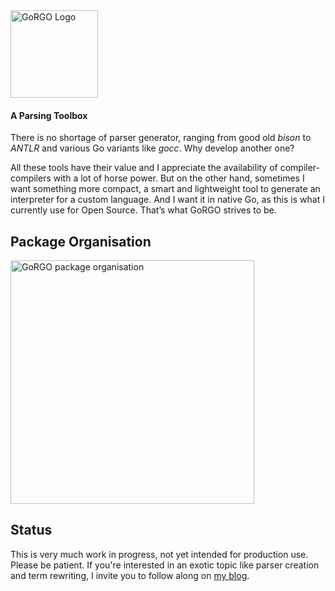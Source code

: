 <img alt="GoRGO Logo" src="http://npillmayer.github.io/img/GoRGO-Logo-Text.svg" width="140" style="max-width:140">

#### A Parsing Toolbox

There is no shortage of parser generator, ranging from good old *bison* to *ANTLR* and various Go variants like *gocc*.
Why develop another one?

All these tools have their value and I appreciate the availability of compiler-compilers with a lot of horse power. But on the other hand, sometimes I want something more compact, a smart and lightweight tool to generate an interpreter for a custom language. And I want it in native Go, as this is what I currently use for Open Source. That’s what GoRGO strives to be.

## Package Organisation

<img alt="GoRGO package organisation" src="http://npillmayer.github.io/GoRGO/img/package-lr.png" width="390" style="max-width:390">

## Status
This is very much work in progress, not yet intended for production use. Please be patient. If you're interested in an exotic topic like parser creation and term rewriting, I invite you to follow along on [my blog](https://npillmayer.github.io/GoRGO/).
